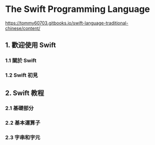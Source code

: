 # The Sw­ift Pr­ogramm­ing La­nguage

https://tommy60703.gitbooks.io/swift-language-traditional-chinese/content/

## 1. 歡迎使用 Swift

### 1.1 關於 Swift





### 1.2 Swift 初見





## 2. Swift 教程

### 2.1 基礎部分





### 2.2 基本運算子





### 2.3 字串和字元

